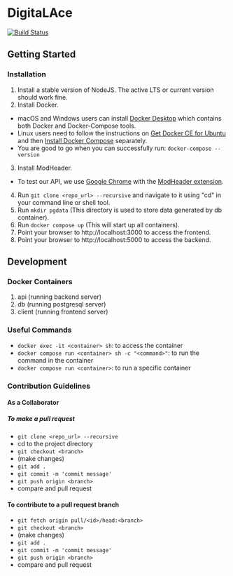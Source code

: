 # DigitaLAce

[![Build Status](https://travis-ci.com/CrownKira/digitalace.svg?branch=main)](https://travis-ci.com/CrownKira/digitalace)

## Getting Started

### Installation

1. Install a stable version of NodeJS. The active LTS or current version should work fine.
2. Install Docker.

- macOS and Windows users can install [Docker Desktop](https://www.docker.com/products/docker-desktop) which contains both Docker and Docker-Compose tools.
- Linux users need to follow the instructions on [Get Docker CE for Ubuntu](https://docs.docker.com/install/linux/docker-ce/ubuntu/) and then [Install Docker Compose](https://docs.docker.com/compose/install/) separately.
- You are good to go when you can successfully run:
  `docker-compose --version`

3. Install ModHeader.

- To test our API, we use [Google Chrome](https://www.google.com/chrome/) with the [ModHeader extension](https://chrome.google.com/webstore/detail/modheader/idgpnmonknjnojddfkpgkljpfnnfcklj?hl=en).

4. Run `git clone <repo_url> --recursive` and navigate to it using "cd" in your command line or shell tool.
5. Run `mkdir pgdata` (This directory is used to store data generated by db container).
6. Run `docker compose up` (This will start up all containers).
7. Point your browser to http://localhost:3000 to access the frontend.
8. Point your browser to http://localhost:5000 to access the backend.

## Development

### Docker Containers

1. api (running backend server)
2. db (running postgresql server)
3. client (running frontend server)

### Useful Commands

- `docker exec -it <container> sh`: to access the container
- `docker compose run <container> sh -c "<command>"`: to run the command in the container
- `docker compose run <container>`: to run a specific container

### Contribution Guidelines

#### As a Collaborator

##### To make a pull request

- `git clone <repo_url> --recursive`
- cd to the project directory
- `git checkout <branch>`
- (make changes)
- `git add .`
- `git commit -m 'commit message'`
- `git push origin <branch>`
- compare and pull request

#### To contribute to a pull request branch

- `git fetch origin pull/<id>/head:<branch>`
- `git checkout <branch>`
- (make changes)
- `git add .`
- `git commit -m 'commit message'`
- `git push origin <branch>`
- compare and pull request
